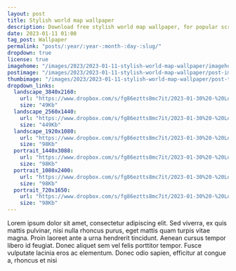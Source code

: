 ```yaml
---
layout: post
title: Stylish world map wallpaper
description: Download free stylish world map wallpaper, for popular screen resolutions, aesthetic backgrounds, 4k, 2k, FHD and modern mobile smartphones
date: 2023-01-11 01:00
tag_post: Wallpaper
permalink: "posts/:year/:year-:month-:day-:slug/"
dropdown: true
license: true
imagehome: "/images/2023/2023-01-11-stylish-world-map-wallpaper/imagehome.jpg"
postimage: "/images/2023/2023-01-11-stylish-world-map-wallpaper/post-image.jpg"
thumbimage: "/images/2023/2023-01-11-stylish-world-map-wallpaper/post-thumb.jpg"
dropdown_links:
  landscape_3840x2160:
    url: "https://www.dropbox.com/s/fg86eztts8mc7it/2023-01-30%20-%20Lor1.jpg?dl=1"
    size: "49Kb"
  landscape_2560x1440:
    url: "https://www.dropbox.com/s/fg86eztts8mc7it/2023-01-30%20-%20Lor1.jpg?dl=1"
    size: "449Kb"
  landscape_1920x1080:
    url: "https://www.dropbox.com/s/fg86eztts8mc7it/2023-01-30%20-%20Lor1.jpg?dl=1"
    size: "98Kb"
  portrait_1440x3088:
    url: "https://www.dropbox.com/s/fg86eztts8mc7it/2023-01-30%20-%20Lor1.jpg?dl=1"
    size: "98Kb"
  portrait_1080x2400:
    url: "https://www.dropbox.com/s/fg86eztts8mc7it/2023-01-30%20-%20Lor1.jpg?dl=1"
    size: "98Kb"
  portrait_720x1650:
    url: "https://www.dropbox.com/s/fg86eztts8mc7it/2023-01-30%20-%20Lor1.jpg?dl=1"
    size: "98Kb"
---
```

<p>Lorem ipsum dolor sit amet, consectetur adipiscing elit. Sed viverra, ex quis mattis pulvinar, nisi nulla rhoncus purus, eget mattis quam turpis vitae magna. Proin laoreet ante a urna hendrerit tincidunt. Aenean cursus tempor libero id feugiat. Donec aliquet sem vel felis porttitor tempor. Fusce vulputate lacinia eros ac elementum. Donec odio sapien, efficitur at congue a, rhoncus et nisi</p>